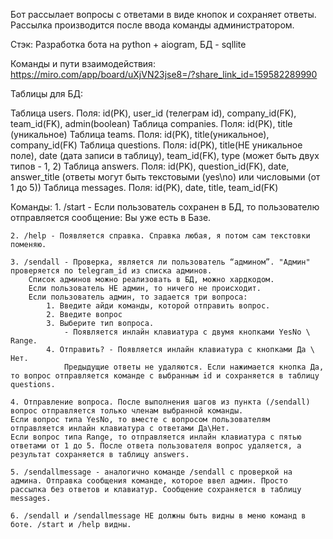 Бот рассылает вопросы с ответами в виде кнопок и сохраняет ответы. Рассылка производится после ввода команды администратором.

Стэк: Разработка бота на python + aiogram, БД - sqllite

Команды и пути взаимодействия: https://miro.com/app/board/uXjVN23jse8=/?share_link_id=159582289990

Таблицы для БД:

Таблица users. 
    Поля: id(PK), user_id (телеграм id), company_id(FK), team_id(FK), admin(boolean)
Таблица companies. 
    Поля: id(PK), title (уникальное)
Таблица teams. 
    Поля: id(PK), title(уникальное), company_id(FK)
Таблица questions. 
    Поля: id(PK), title(НЕ уникальное поле), date (дата записи в таблицу), team_id(FK), type (может быть двух типов - 1, 2)
Таблица answers. 
    Поля: id(PK), question_id(FK), date, answer_title (ответы могут быть текстовыми (yes\no) или числовыми (от 1 до 5))
Таблица messages. 
    Поля: id(PK), date, title, team_id(FK)

Команды:
    1. /start - Если пользователь сохранен в БД, то пользователю отправляется сообщение: Вы уже есть в Базе.

    2. /help - Появляется справка. Справка любая, я потом сам текстовки поменяю.

    3. /sendall - Проверка, является ли пользователь “админом”. "Админ" проверяется по telegram_id из списка админов.       
        Список админов можно реализовать в БД, можно хардкодом. 
        Если пользователь НЕ админ, то ничего не происходит. 
        Если пользователь админ, то задается три вопроса:
            1. Введите айди команды, которой отправить вопрос. 
            2. Введите вопрос 
            3. Выберите тип вопроса. 
                - Появляется инлайн клавиатура c двумя кнопками YesNo \ Range. 
            4. Отправить? - Появляется инлайн клавиатура с кнопками Да \ Нет. 
                Предыдущие ответы не удаляются. Если нажимается кнопка Да, то вопрос отправляется команде с выбранным id и сохраняется в таблицу questions.

    4. Отправление вопроса. После выполнения шагов из пункта (/sendall) вопрос отправляется только членам выбранной команды. 
    Если вопрос типа YesNo, то вместе с вопросом пользователям отправляется инлайн клавиатура с ответами Да\Нет. 
    Если вопрос типа Range, то отправляется инлайн клавиатура с пятью ответами от 1 до 5. После ответа пользователя вопрос удаляется, а результат сохраняется в таблицу answers. 

    5. /sendallmessage - аналогично команде /sendall с проверкой на админа. Отправка сообщения команде, которое ввел админ. Просто рассылка без ответов и клавиатур. Сообщение сохраняется в таблицу messages.

    6. /sendall и /sendallmessage НЕ должны быть видны в меню команд в боте. /start и /help видны. 